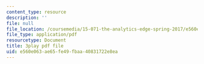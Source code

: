 ```yaml
---
content_type: resource
description: ''
file: null
file_location: /coursemedia/15-071-the-analytics-edge-spring-2017/e560e063ae65fe49fbaa40831722e8ea_12KzzzmaYrw.pdf
file_type: application/pdf
resourcetype: Document
title: 3play pdf file
uid: e560e063-ae65-fe49-fbaa-40831722e8ea
---
```

